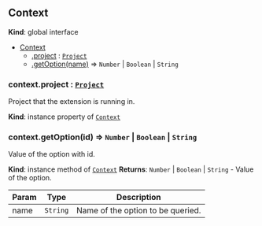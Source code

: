 ## Context
**Kind**: global interface  

<a name="Context"></a>
* [Context](#Context)
    * [.project](#Context+project) : [<code>Project</code>](project.md)
    * [.getOption(name)](#Context+getOption) ⇒ <code>Number</code> \| <code>Boolean</code> \| <code>String</code>

<a name="Context+project"></a>

### context.project : [<code>Project</code>](project.md)
Project that the extension is running in.

**Kind**: instance property of [<code>Context</code>](#Context)
<a name="Context+getOption"></a>

### context.getOption(id) ⇒ <code>Number</code> \| <code>Boolean</code> \| <code>String</code>
Value of the option with id.

**Kind**: instance method of [<code>Context</code>](#Context)
**Returns**: <code>Number</code> \| <code>Boolean</code> \| <code>String</code> - Value of the option.  

| Param | Type | Description |
| --- | --- | --- |
| name | <code>String</code> | Name of the option to be queried. |

